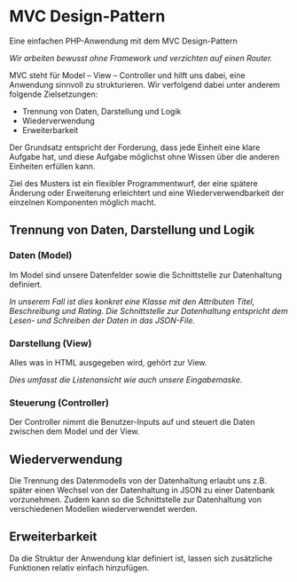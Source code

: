 
# MVC Design-Pattern

Eine einfachen PHP-Anwendung mit dem MVC Design-Pattern

*Wir arbeiten bewusst ohne Framework und verzichten auf einen Router.*

MVC steht für Model – View – Controller und hilft uns dabei, eine Anwendung sinnvoll zu strukturieren. Wir verfolgend dabei unter anderem folgende Zielsetzungen:

- Trennung von Daten, Darstellung und Logik
- Wiederverwendung
- Erweiterbarkeit

Der Grundsatz entspricht der Forderung, dass jede Einheit eine klare Aufgabe hat, und diese Aufgabe möglichst ohne Wissen über die anderen Einheiten erfüllen kann.

Ziel des Musters ist ein flexibler Programmentwurf, der eine spätere Änderung oder Erweiterung erleichtert und eine Wiederverwendbarkeit der einzelnen Komponenten möglich macht.

## Trennung von Daten, Darstellung und Logik

### Daten (Model)
Im Model sind unsere Datenfelder sowie die Schnittstelle zur Datenhaltung definiert. 

*In unserem Fall ist dies konkret eine Klasse mit den Attributen Titel, Beschreibung und Rating. Die Schnittstelle zur Datenhaltung entspricht dem Lesen- und Schreiben der Daten in das JSON-File.* 

### Darstellung (View)
Alles was in HTML ausgegeben wird, gehört zur View. 

*Dies umfasst die Listenansicht wie auch unsere Eingabemaske.*

### Steuerung (Controller)
Der Controller nimmt die Benutzer-Inputs auf und steuert die Daten zwischen dem Model und der View.

## Wiederverwendung
Die Trennung des Datenmodells von der Datenhaltung erlaubt uns z.B. später einen Wechsel von der Datenhaltung in JSON zu einer Datenbank vorzunehmen. Zudem kann so die Schnittstelle zur Datenhaltung von verschiedenen Modellen wiederverwendet werden.

## Erweiterbarkeit
Da die Struktur der Anwendung klar definiert ist, lassen sich zusätzliche Funktionen relativ einfach hinzufügen.
<!--stackedit_data:
eyJoaXN0b3J5IjpbMTQ2ODc5NTA5MF19
-->